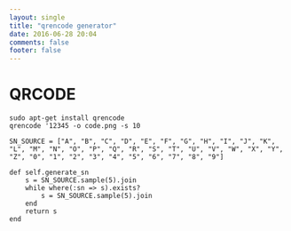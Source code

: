 ```yaml
---
layout: single
title: "qrencode generator"
date: 2016-06-28 20:04
comments: false
footer: false
---
```


# QRCODE 

	sudo apt-get install qrencode
	qrencode '12345 -o code.png -s 10


```
SN_SOURCE = ["A", "B", "C", "D", "E", "F", "G", "H", "I", "J", "K", "L", "M", "N", "O", "P", "Q", "R", "S", "T", "U", "V", "W", "X", "Y", "Z", "0", "1", "2", "3", "4", "5", "6", "7", "8", "9"]

def self.generate_sn
	s = SN_SOURCE.sample(5).join
	while where(:sn => s).exists?
		s = SN_SOURCE.sample(5).join
	end
	return s
end
```	